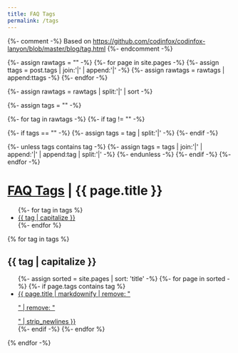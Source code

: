 ```yaml
---
title: FAQ Tags
permalink: /tags
---
```


{%- comment -%}
Based on https://github.com/codinfox/codinfox-lanyon/blob/master/blog/tag.html
{%- endcomment -%}

{%- assign rawtags = "" -%}
{%- for page in site.pages -%}
{%- assign ttags = post.tags | join:'|' | append:'|' -%}
{%- assign rawtags = rawtags | append:ttags -%}
{%- endfor -%}

{%- assign rawtags = rawtags | split:'|' | sort -%}

{%- assign tags = "" -%}

{%- for tag in rawtags -%}
{%- if tag != "" -%}

{%- if tags == "" -%}
{%- assign tags = tag | split:'|' -%}
{%- endif -%}

{%- unless tags contains tag -%}
{%- assign tags = tags | join:'|' | append:'|' | append:tag | split:'|' -%}
{%- endunless -%}
{%- endif -%}
{%- endfor -%}

<h1 class="page-title">
  <a href="/tags">FAQ Tags</a> | {{ page.title }}
</h1>

<ul class="tags">
{%- for tag in tags %}
  <li><a href="#{{ tag }}"> {{ tag | capitalize }} </a></li>
{%- endfor %}
</ul>

{% for tag in tags %}
<h2 id="{{ tag }}">{{ tag | capitalize }}</h2>
<ul class="tag-list">
  {%- assign sorted = site.pages | sort: 'title' -%}
  {%- for page in sorted -%}
  {%- if page.tags contains tag %}
  <li><a href="{{ page.url }}">{{ page.title | markdownify | remove: "<p>" | remove: "</p>" | strip_newlines }}</a></li>
  {%- endif -%}
  {%- endfor %}
</ul>
{% endfor -%}
